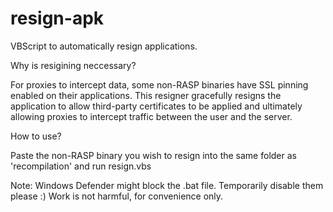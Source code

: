 # resign-apk
<p>VBScript to automatically resign applications.</p>
<p>Why is resigining neccessary?</p>
<p>For proxies to intercept data, some non-RASP binaries have SSL pinning enabled on their applications. This resigner gracefully resigns the application to allow third-party certificates to be applied and ultimately allowing proxies to intercept traffic between the user and the server.</p>

<p>How to use?</p>
<p>Paste the non-RASP binary you wish to resign into the same folder as 'recompilation' and run resign.vbs</p>

Note: Windows Defender might block the .bat file. Temporarily disable them please :) Work is not harmful, for convenience only.
